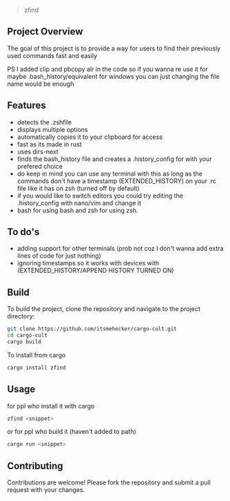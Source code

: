 >zfind

## Project Overview

The goal of this project is to provide a way for users to find their previously used commands fast and easily

PS I added clip and pbcopy alr in the code so if you wanna re use it for maybe .bash_history/equivalent for windows you can just changing the file name would be enough
## Features

- detects the .zshfile
- displays multiple options
- automatically copies it to your clipboard for access
- fast as its made in rust
- uses dirs-next
- finds the bash_history file and creates a .history_config for with your prefered choice
- do keep in mind you can use any terminal with this as long as the commands don't have a timestamp (EXTENDED_HISTORY) on your .rc file like it has on zsh (turned off by default)
- if you would like to switch editors you could try editing the .history_config with nano/vim and change it
- bash for using bash and zsh for using zsh.

## To do's
- adding support for other terminals (prob not coz I don't wanna add extra lines of code for just nothing)
- ignoring timestamps so it works with devices with (EXTENDED_HISTORY/APPEND HISTORY TURNED ON)
## Build

To build the project, clone the repository and navigate to the project directory:

```bash
git clone https://github.com/itsmehecker/cargo-cult.git
cd cargo-cult
cargo build
```

To install from cargo 
```bash
cargo install zfind
```

## Usage
for ppl who install it with cargo
```bash
zfind <snippet>
```

or
for ppl who build it (haven't added to path)
```bash
cargo run <snippet>
```
## Contributing

Contributions are welcome! Please fork the repository and submit a pull request with your changes.

